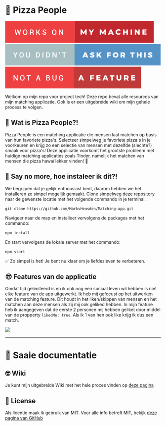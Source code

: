 # 🍕 Pizza People

![](./static/public/images/readme/works-on-my-machine.svg)
![](./static/public/images/readme/you-didnt-ask-for-this.svg)
![](./static/public/images/readme/not-a-bug-a-feature.svg)

Welkom op mijn repo voor project tech! Deze repo bevat alle resources van mijn matching applicatie. Ook is er een uitgebreide wiki om mijn gehele process te volgen.

## 🧐 Wat is Pizza People?!

Pizza People is een matching applicatie die mensen laat matchen op basis van hun favoriete pizza's. Selecteer simpelweg je favoriete pizza's in je voorkeuren en krijg zo een selectie van mensen met dezelfde (slechte?) smaak voor pizza's! Deze applicatie voorkomt het grootste probleem met huidige matching applicaties zoals Tinder, namelijk het matchen van mensen die pizza hawaï lekker vinden! 🤢

<!-- ![](https://media.giphy.com/media/JNxjvjiYs3sr2ImDeO/source.gif) -->

## 🤑 Say no more, hoe instaleer ik dit?!

We begrijpen dat je gelijk enthousiast bent, daarom hebben we het installeren zo simpel mogelijk gemaakt. Clone simpelweg deze repository naar de gewenste locatie met het volgende commando in je terminal:
````
git clone https://github.com/MarkvHeusden/Matching-app.git
````

Navigeer naar de map en installeer vervolgens de packages met het commando:
````
npm install
````
En start vervolgens de lokale server met het commando:
````
npm start
````

✅  Zo simpel is het! Je bent nu klaar om je liefdesleven te verbeteren.

## 😎 Features van de applicatie

Omdat tijd gelimiteerd is en ik ook nog een sociaal leven wil hebben is niet elke feature van de app uitgewerkt. Ik heb mij gefocust op het uitwerken van de matching feature. Dit houdt in het liken/skippen van mensen en het matchen aan deze mensen als zij mij ook geliked hebben. In mijn feature heb ik aangegeven dat de eerste 2 personen mij hebben geliket door middel van de propperty ````likedMe: true````. Als ik 1 van hen ook like krijg ik dus een match.

![](https://media.giphy.com/media/JNxjvjiYs3sr2ImDeO/source.gif)
<!-- ![](https://i.giphy.com/media/23Mj8QXhWMNmE/source.gif) -->

---
# 🥱 Saaie documentatie

## 🤓 Wiki

Je kunt mijn uitgebreide Wiki met het hele proces vinden op [deze pagina](https://github.com/MarkvHeusden/Matching-app/wiki)

## 🔏 License

Als licentie maak ik gebruik van MIT. Voor alle info betreft MIT, bekijk [deze pagina van GitHub](https://github.com/MarkvHeusden/Matching-app/blob/main/LICENSE)